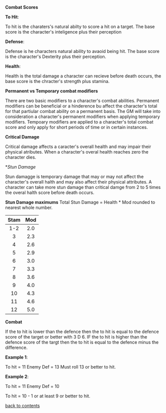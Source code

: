 **Combat Scores**

**To Hit**:

To hit is the charaters's natural abilty to score a hit on a target. The base score is the character's inteligence plus their perception

**Defense**: 

Defense is he characters natural ability to avaoid being hit. The base score is the character's Dexterity plus their perception.

**Health**:

Health is the total damage a character can recieve before death occurs, the base score is the chracter's strength plus stamina.


**Permanent vs Temporary combat modifiers**

There are two basic modifiers to a character's combat abilities. Permanent modifiers can be beneficial or a hinderence bu affect the character's total  for that partiular combat ability on a permanent basis. The GM will take into consideration a character's permanent modifiers when applying temporary modifiers. Tempoary modifiers are applied to a character's total combat score and only apply for short periods of time or in certain instances.

**Critical Damage**

Critical damage affects a caracter's overall health and may impair their physical atributes. When a character's overal health reaches zero the character dies.

**Stun Damage*

Stun damagge is temporary damage that may or may not affect the character's overall halth and may also affect their physical attributes. A character can take more stun damage than critical damge from 2 to 5 times the overal halth score before death occurs.

**Stun Damage maximums** Total Stun Damage = Health *  Mod rounded to nearest whole number.

|**Stam**   |**Mod**   |
|:---------:|:--------:|
|  1-2      |  2.0     |
|  3        |  2.3     |
|  4        |  2.6     |
|  5        |  2.9     |
|  6        |  3.0     |
|  7        |  3.3     |
|  8        |  3.6     |
|  9        |  4.0     |
|  10       |  4.3     |
|  11       |  4.6     |
|  12       |  5.0     |

**Combat**

If the  to hit is lower than the defence then the to hit is equal to the defence score of the target or better with 3 D 6. 
IF the to hit is higher than the defence score of the targt then the to hit is equal to the defence minus the difference.

**Example 1**:

To hit = 11
Enemy Def = 13
Must roll 13 or better to hit.

**Example 2**:

To hit = 11
Enemy Def = 10

To hit = 10 - 1 or at least 9 or better to hit.

[back to contents](https://github.com/ikeman32/NewRPG/blob/master/CoreRules/Contents.md)
